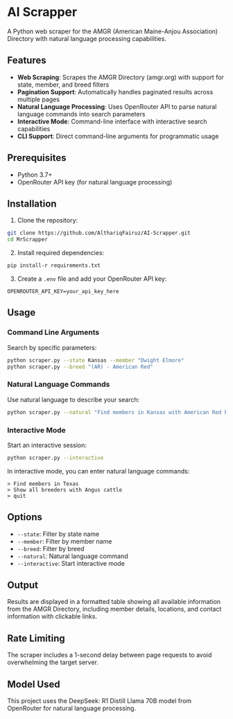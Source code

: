 # AI Scrapper

A Python web scraper for the AMGR (American Maine-Anjou Association) Directory with natural language processing capabilities.

## Features

- **Web Scraping**: Scrapes the AMGR Directory (amgr.org) with support for state, member, and breed filters
- **Pagination Support**: Automatically handles paginated results across multiple pages
- **Natural Language Processing**: Uses OpenRouter API to parse natural language commands into search parameters
- **Interactive Mode**: Command-line interface with interactive search capabilities
- **CLI Support**: Direct command-line arguments for programmatic usage

## Prerequisites

- Python 3.7+
- OpenRouter API key (for natural language processing)

## Installation

1. Clone the repository:
```bash
git clone https://github.com/AlthariqFairuz/AI-Scrapper.git
cd MrScrapper
```

2. Install required dependencies:
```bash
pip install-r requirements.txt
```

3. Create a `.env` file and add your OpenRouter API key:
```
OPENROUTER_API_KEY=your_api_key_here
```

## Usage

### Command Line Arguments

Search by specific parameters:
```bash
python scraper.py --state Kansas --member "Dwight Elmore"
python scraper.py --breed "(AR) - American Red"
```

### Natural Language Commands

Use natural language to describe your search:
```bash
python scraper.py --natural "Find members in Kansas with American Red breed"
```

### Interactive Mode

Start an interactive session:
```bash
python scraper.py --interactive
```

In interactive mode, you can enter natural language commands:
```
> Find members in Texas
> Show all breeders with Angus cattle
> quit
```

## Options

- `--state`: Filter by state name
- `--member`: Filter by member name  
- `--breed`: Filter by breed
- `--natural`: Natural language command
- `--interactive`: Start interactive mode

## Output

Results are displayed in a formatted table showing all available information from the AMGR Directory, including member details, locations, and contact information with clickable links.

## Rate Limiting

The scraper includes a 1-second delay between page requests to avoid overwhelming the target server.

## Model Used

This project uses the DeepSeek: R1 Distill Llama 70B model from OpenRouter for natural language processing.
